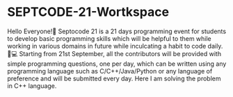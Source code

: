 # SEPTCODE-21-Wortkspace
Hello Everyone!👋  Septocode 21 is a 21 days programming event for students to develop basic programming skills which will be helpful to them while working in various domains in future while inculcating a habit to code daily.🧑💻  Starting from 21st September, all the contributors will be provided with simple programming questions, one per day, which can be written using any programming language such as C/C++/Java/Python or any language of preference and will be submitted every day. Here I am solving the problem in C++ language.

